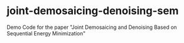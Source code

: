 # joint-demosaicing-denoising-sem
Demo Code for the paper "Joint Demosaicing and Denoising Based on Sequential Energy Minimization"
